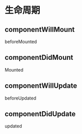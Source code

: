 # 生命周期

## componentWillMount

beforeMounted


## componentDidMount

Mounted

## componentWillUpdate

beforeUpdated

## componentDidUpdate

updated

